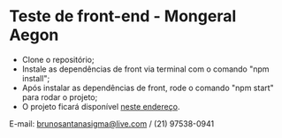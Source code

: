 # Teste de front-end - Mongeral Aegon

* Clone o repositório;
* Instale as dependências de front via terminal com o comando "npm install";
* Após instalar as dependências de front, rode o comando "npm start" para rodar o projeto;
* O projeto ficará disponível [neste endereço](http://localhost:3000/).

E-mail: brunosantanasigma@live.com / (21) 97538-0941
